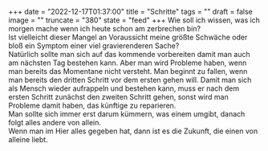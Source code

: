 +++
date = "2022-12-17T01:37:00"
title = "Schritte"
tags = ""
draft = false
image = ""
truncate = "380"
state = "feed"
+++
Wie soll ich wissen, was ich morgen mache wenn ich heute schon am zerbrechen bin?\
Ist vielleicht dieser Mangel an Voraussicht meine größte Schwäche oder bloß ein Symptom einer viel gravierenderen Sache?\
Natürlich sollte man sich auf das kommende vorbereiten damit man auch am nächsten Tag bestehen kann. Aber man wird Probleme haben, wenn man bereits das Momentane nicht versteht. Man beginnt zu fallen, wenn man bereits den dritten Schritt vor dem ersten gehen will. Damit man sich als Mensch wieder aufrappeln und bestehen kann, muss er nach dem ersten Schritt zunächst den zweiten Schritt gehen, sonst wird man Probleme damit haben, das künftige zu reparieren.\
Man sollte sich immer erst darum kümmern, was einem umgibt, danach folgt alles andere von allein.\
Wenn man im Hier alles gegeben hat, dann ist es die Zukunft, die einen von alleine liebt.
